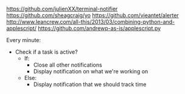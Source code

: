 https://github.com/julienXX/terminal-notifier
https://github.com/sheagcraig/yo
https://github.com/vjeantet/alerter
http://www.leancrew.com/all-this/2013/03/combining-python-and-applescript/
https://github.com/andrewp-as-is/applescript.py

Every minute:
* Check if a task is active?
  * If:
    * Close all other notifications
    * Display notification on what we're working on
  * Else:
    * Display notification that we should track time
